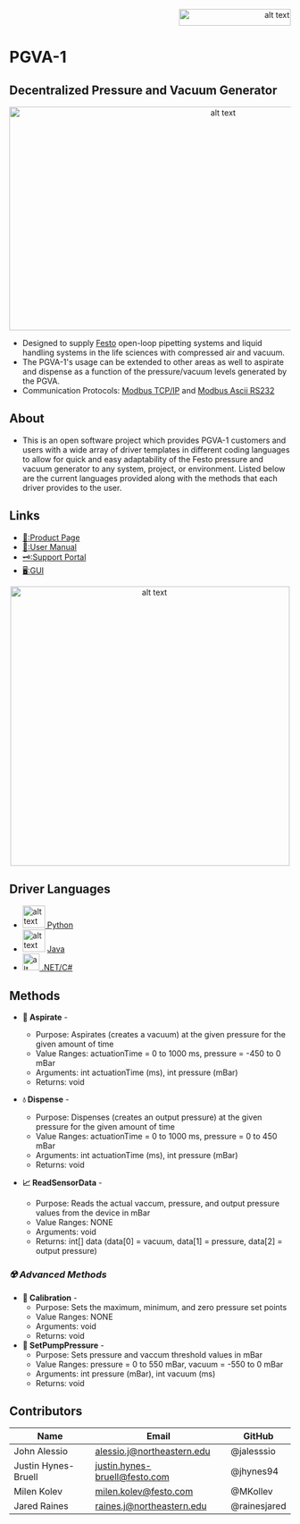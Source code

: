 <p align="right">
  <img src="https://user-images.githubusercontent.com/71296226/132049416-fc92dde2-d4fc-4d59-89e9-3aef004c9ee8.png" alt="alt text" width="200" height="30">
</p>

# **PGVA-1**
## **Decentralized Pressure and Vacuum Generator**
<p align="center">
  <img src="https://user-images.githubusercontent.com/71296226/134913029-22fd530b-f09b-4dc2-830f-e82c2f6b2c8f.jpg" alt="alt text" width="750" height="400">
</p>


* Designed to supply [Festo](https://www.festo.com/us/en/?fwacid=9c792b0a20f1ab8d&gclid=Cj0KCQjwm9yJBhDTARIsABKIcGb7XGaLbJ-ljqb2bccWRPNZg1aE6mirUx0hWMCG82ycezodZ9I4ZTgaAqOYEALw_wcB) open-loop pipetting systems and liquid handling systems in the life sciences with compressed air and vacuum.
* The PGVA-1's usage can be extended to other areas as well to aspirate and dispense as a function of the pressure/vacuum levels generated by the PGVA.
* Communication Protocols: [Modbus TCP/IP](https://en.wikipedia.org/wiki/Modbus#Modbus_TCP_frame_format_(primarily_used_on_Ethernet_networks)) and [Modbus Ascii RS232](https://en.wikipedia.org/wiki/Modbus#Modbus_ASCII_frame_format_(primarily_used_on_7-_or_8-bit_asynchronous_serial_lines))

## About
* This is an open software project which provides PGVA-1 customers and users with a wide array of driver templates in different coding languages to allow for quick and easy adaptability of the Festo pressure and vacuum generator to any system, project, or environment. Listed below are the current languages provided along with the methods that each driver provides to the user.

## Links
* [:shopping_cart::Product Page](https://www.festo.com/us/en/e/solutions/industries/life-science/laboratory-automation/in-vitro-diagnostics-id_334908/)
* [:receipt::User Manual](https://www.festo.com/net/SupportPortal/Files/709629/V5_PVGA%20Manual.pdf)
* [:old_key::Support Portal](https://www.festo.com/net/en-gb_gb/SupportPortal/Default.aspx?tab=30&q=8146318)
* [:desktop_computer::GUI](https://www.festo.com/net/en-gb_gb/SupportPortal/Default.aspx?q=8146318&tab=4&s=t#result)

<p align="center">
  <img src="https://user-images.githubusercontent.com/71296226/132046174-046be68a-e6ba-4783-a90b-28b182e50bf7.PNG" alt="alt text" width="500" height="500">
</p>

## Driver Languages
* <img src="https://icons.iconarchive.com/icons/papirus-team/papirus-apps/256/python-icon.png" alt="alt text" width="40" height="40">[  Python](/examples/python)
* <img src="https://images.vexels.com/media/users/3/166401/isolated/lists/b82aa7ac3f736dd78570dd3fa3fa9e24-java-programming-language-icon.png" alt="alt text" width="40" height="40">  [  Java](/examples/java)
* <img src="https://camo.githubusercontent.com/8d56e87edf99e89bfc457cd62462e0b7aae19e6b197b1df5c542d474d8d76f81/68747470733a2f2f646576656c6f7065722e6665646f726170726f6a6563742e6f72672f7374617469632f6c6f676f2f6373686172702e706e67" alt="alt text" width="30" height="30">[  .NET/C#](/examples/c#)

## Methods
* **:syringe: Aspirate** -
  * Purpose:      Aspirates (creates a vacuum) at the given pressure for the given amount of time
  * Value Ranges: actuationTime = 0 to 1000 ms, pressure = -450 to 0 mBar
  * Arguments:    int actuationTime (ms), int pressure (mBar)
  * Returns:      void

* **:droplet: Dispense** -
  * Purpose:      Dispenses (creates an output pressure) at the given pressure for the given amount of time
  * Value Ranges: actuationTime = 0 to 1000 ms, pressure = 0 to 450 mBar
  * Arguments:    int actuationTime (ms), int pressure (mBar)
  * Returns:      void
* **:chart_with_upwards_trend: ReadSensorData** -
  * Purpose:      Reads the actual vaccum, pressure, and output pressure values from the device in mBar
  * Value Ranges: NONE
  * Arguments:    void
  * Returns:      int[] data (data[0] = vacuum, data[1] = pressure, data[2] = output pressure)

### *:radioactive: Advanced Methods*

* **:wrench: Calibration** -
  * Purpose:      Sets the maximum, minimum, and zero pressure set points
  * Value Ranges: NONE
  * Arguments:    void
  * Returns:      void
* **:dash: SetPumpPressure** -
  * Purpose:      Sets pressure and vaccum threshold values in mBar
  * Value Ranges: pressure = 0 to 550 mBar, vacuum = -550 to 0 mBar
  * Arguments:    int pressure (mBar), int vacuum (ms)
  * Returns:      void

## Contributors
|Name                 | Email                         | GitHub         |
| ------------        | -------------------------     | -------------- |
| John Alessio        | alessio.j@northeastern.edu    | @jalesssio     |
| Justin Hynes-Bruell | justin.hynes-bruell@festo.com | @jhynes94      |
| Milen Kolev         | milen.kolev@festo.com         | @MKollev       |
| Jared Raines        | raines.j@northeastern.edu     | @rainesjared   |
